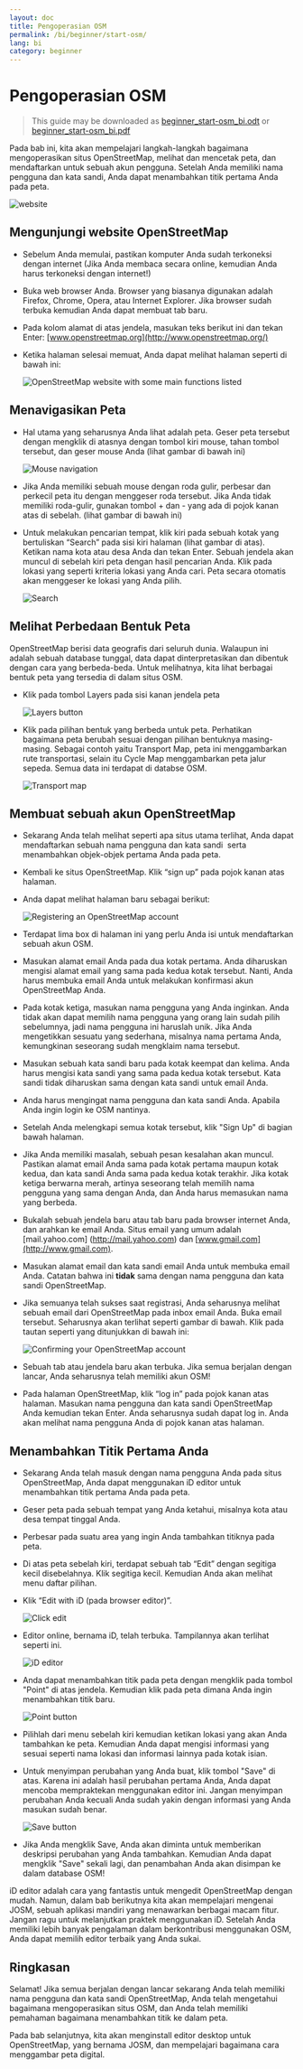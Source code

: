 ```yaml
---
layout: doc
title: Pengoperasian OSM
permalink: /bi/beginner/start-osm/
lang: bi
category: beginner
---
```


Pengoperasian OSM
=================

> This guide may be downloaded as [beginner_start-osm_bi.odt](/files/beginner_start-osm_bi.odt) or [beginner_start-osm_bi.pdf](/files/beginner_start-osm_bi.pdf)

Pada bab ini, kita akan mempelajari langkah-langkah bagaimana
mengoperasikan situs OpenStreetMap, melihat dan mencetak peta,
dan mendaftarkan untuk sebuah akun pengguna. Setelah Anda memiliki
nama pengguna dan kata sandi, Anda dapat menambahkan titik pertama Anda pada peta.

![website][]

Mengunjungi website OpenStreetMap
---------------------------------
*   Sebelum Anda memulai, pastikan komputer Anda sudah terkoneksi dengan internet
	(Jika Anda membaca secara online, kemudian Anda harus terkoneksi dengan internet!) 
*   Buka web browser Anda.  Browser yang biasanya digunakan adalah Firefox, Chrome, Opera, atau Internet
    Explorer. Jika browser sudah terbuka kemudian Anda dapat membuat tab baru. 
*   Pada kolom alamat di atas jendela, masukan teks berikut ini dan tekan Enter:
    [www.openstreetmap.org](http://www.openstreetmap.org/)
*   Ketika halaman selesai memuat, Anda dapat melihat halaman seperti di bawah ini: 

    ![OpenStreetMap website with some main functions listed][]

Menavigasikan Peta
------------------
*	Hal utama yang seharusnya Anda lihat adalah peta. Geser peta tersebut dengan
	mengklik di atasnya dengan tombol kiri mouse, tahan tombol
	tersebut, dan geser mouse Anda (lihat gambar di bawah ini)

	![Mouse navigation][]
	
*	Jika Anda memiliki sebuah mouse dengan roda gulir, perbesar dan perkecil peta itu
	dengan menggeser roda tersebut. Jika Anda tidak memiliki roda-gulir, gunakan tombol + dan - 
	yang ada di pojok kanan atas di sebelah. (lihat gambar di bawah ini)
*	Untuk melakukan pencarian tempat, klik kiri pada sebuah kotak yang bertuliskan “Search” 
	pada sisi kiri halaman (lihat gambar di atas). Ketikan nama kota atau desa Anda dan tekan Enter.
	Sebuah jendela akan muncul di sebelah kiri peta dengan hasil pencarian Anda. Klik pada lokasi 
	yang seperti kriteria lokasi yang Anda cari. Peta secara otomatis akan menggeser ke lokasi yang Anda pilih. 
	
	![Search][]

Melihat Perbedaan Bentuk Peta
-----------------------------
OpenStreetMap berisi data geografis dari seluruh dunia. Walaupun ini adalah sebuah database tunggal, 
data dapat dinterpretasikan dan dibentuk dengan cara yang berbeda-beda. Untuk melihatnya, kita lihat
berbagai bentuk peta yang tersedia di dalam situs OSM.

*   Klik pada tombol Layers pada sisi kanan jendela peta

    ![Layers button][]

*   Klik pada pilihan bentuk yang berbeda untuk peta. Perhatikan bagaimana peta berubah sesuai dengan 
	pilihan bentuknya masing-masing. Sebagai contoh yaitu Transport Map, peta ini menggambarkan
	rute transportasi, selain itu Cycle Map menggambarkan peta jalur sepeda. Semua data ini terdapat di 
	databse OSM.

    ![Transport map][]
	
Membuat sebuah akun OpenStreetMap
---------------------------------
*	Sekarang Anda telah melihat seperti apa situs utama terlihat, Anda
	dapat mendaftarkan sebuah nama pengguna dan kata sandi  serta menambahkan
	objek-objek pertama Anda pada peta.
*	Kembali ke situs OpenStreetMap. Klik “sign up” pada pojok kanan atas
	halaman.
*	Anda dapat melihat halaman baru sebagai berikut:

	![Registering an OpenStreetMap account][]

*	Terdapat lima box di halaman ini yang perlu Anda isi untuk mendaftarkan
	sebuah akun OSM.
*	Masukan alamat email Anda pada dua kotak pertama. Anda diharuskan mengisi
	alamat email yang sama pada kedua kotak tersebut. Nanti, Anda harus
	membuka email Anda untuk melakukan konfirmasi akun OpenStreetMap Anda.
*	Pada kotak ketiga, masukan nama pengguna yang Anda inginkan. Anda tidak
	akan dapat memilih nama pengguna yang orang lain sudah pilih sebelumnya,
	jadi nama pengguna ini haruslah unik. Jika Anda mengetikkan sesuatu yang 
	sederhana, misalnya nama pertama Anda, kemungkinan seseorang sudah mengklaim
	nama tersebut.
*	Masukan sebuah kata sandi baru pada kotak keempat dan kelima. Anda
	harus mengisi kata sandi yang sama pada kedua kotak tersebut. Kata
	sandi tidak diharuskan sama dengan kata sandi untuk email Anda.
*	Anda harus mengingat nama pengguna dan kata sandi Anda. Apabila Anda ingin login
	ke OSM nantinya.
*	Setelah Anda melengkapi semua kotak tersebut, klik "Sign Up" di bagian bawah halaman.
*	Jika Anda memiliki masalah, sebuah pesan kesalahan akan muncul. Pastikan alamat
	email Anda sama pada kotak pertama maupun kotak kedua, dan kata sandi Anda sama pada
	kedua kotak terakhir. Jika kotak ketiga berwarna merah, artinya seseorang telah memilih 
	nama pengguna yang sama dengan Anda, dan Anda harus memasukan nama yang berbeda.
*	Bukalah sebuah jendela baru atau tab baru pada browser internet
	Anda, dan arahkan ke email Anda. Situs email yang umum adalah [mail.yahoo.com] (http://mail.yahoo.com)
	dan [www.gmail.com](http://www.gmail.com).
*	Masukan alamat email dan kata sandi email Anda untuk membuka email Anda.
	Catatan bahwa ini __tidak__ sama dengan nama pengguna dan kata sandi OpenStreetMap.
*	Jika semuanya telah sukses saat registrasi, Anda seharusnya melihat sebuah email 
	dari OpenStreetMap pada inbox email Anda. Buka email tersebut. Seharusnya akan terlihat
	seperti gambar di bawah. Klik pada tautan seperti yang ditunjukkan di bawah
	ini:

	![Confirming your OpenStreetMap account][]

*	Sebuah tab atau jendela baru akan terbuka. Jika semua berjalan
	dengan lancar, Anda seharusnya telah memiliki akun OSM!
*	Pada halaman OpenStreetMap, klik “log in” pada pojok kanan atas
	halaman. Masukan nama pengguna dan kata sandi OpenStreetMap Anda kemudian tekan
	Enter. Anda seharusnya sudah dapat log in. Anda akan melihat nama pengguna
	Anda di pojok kanan atas halaman.

Menambahkan Titik Pertama Anda
------------------------------
*	Sekarang Anda telah masuk dengan nama pengguna Anda pada situs
	OpenStreetMap, Anda dapat menggunakan iD editor untuk menambahkan
	titik pertama Anda pada peta.
*	Geser peta pada sebuah tempat yang Anda ketahui, misalnya kota atau desa
	tempat tinggal Anda.
*	Perbesar pada suatu area yang ingin Anda tambahkan titiknya pada peta.
*	Di atas peta sebelah kiri, terdapat sebuah tab “Edit” dengan segitiga kecil disebelahnya.
	Klik segitiga kecil. Kemudian Anda akan melihat menu daftar pilihan.
*	Klik “Edit with iD (pada browser editor)”.

	![Click edit][]

*	Editor online, bernama iD, telah terbuka. Tampilannya akan terlihat seperti ini. 
	
	![iD editor][]

*	Anda dapat menambahkan titik pada peta dengan mengklik pada tombol "Point"
	di atas jendela. Kemudian klik pada peta dimana Anda ingin menambahkan titik baru. 

	![Point button][]    

*	Pilihlah dari menu sebelah kiri kemudian ketikan lokasi yang akan Anda 
	tambahkan ke peta. Kemudian Anda dapat mengisi informasi yang sesuai 
	seperti nama lokasi dan informasi lainnya pada kotak isian. 
*	Untuk menyimpan perubahan yang Anda buat, klik tombol "Save" di atas. Karena ini adalah
	hasil perubahan pertama Anda, Anda dapat mencoba mempraktekan menggunakan editor ini. 
	Jangan menyimpan perubahan Anda kecuali Anda sudah yakin dengan informasi yang Anda masukan sudah benar.
	
	![Save button][] 

*	Jika Anda mengklik Save, Anda akan diminta untuk memberikan deskripsi perubahan yang Anda tambahkan. 
	Kemudian Anda dapat mengklik "Save" sekali lagi, dan penambahan Anda akan disimpan ke dalam database OSM!

<!-- tautan ke bab iD Editor ketika sudah siap -->

iD editor adalah cara yang fantastis untuk mengedit OpenStreetMap dengan mudah. Namun, 
dalam bab berikutnya kita akan mempelajari mengenai JOSM, sebuah aplikasi mandiri yang menawarkan berbagai
macam fitur. Jangan ragu untuk melanjutkan praktek menggunakan iD. Setelah Anda memiliki
lebih banyak pengalaman dalam berkontribusi menggunakan OSM, Anda dapat memilih editor terbaik yang Anda sukai.  

Ringkasan
---------

Selamat! Jika semua berjalan dengan lancar sekarang Anda telah memiliki
nama pengguna dan kata sandi OpenStreetMap, Anda telah mengetahui bagaimana
mengoperasikan situs OSM, dan Anda telah memiliki pemahaman bagaimana menambahkan titik ke dalam peta.

Pada bab selanjutnya, kita akan menginstall editor desktop untuk OpenStreetMap, yang bernama JOSM, dan mempelajari
bagaimana cara menggambar peta digital. 


[website]: /images/beginner/start-osm_website.png
[OpenStreetMap website with some main functions listed]: /images/beginner/osm-website-main-functions.png
[Mouse navigation]: /images/beginner/mouse-navigation.png
[Search]: /images/beginner/search.png
[Layers button]: /images/beginner/layers.png
[Transport map]: /images/beginner/transport-map.png
[Registering an OpenStreetMap account]: /images/beginner/registering-account.png
[Confirming your OpenStreetMap account]: /images/beginner/confirming-account.png
[Click edit]: /images/beginner/click-edit.png
[iD editor]: /images/beginner/id-editor.png
[Point button]: /images/beginner/point-button.png
[Save button]: /images/beginner/save-button.png

